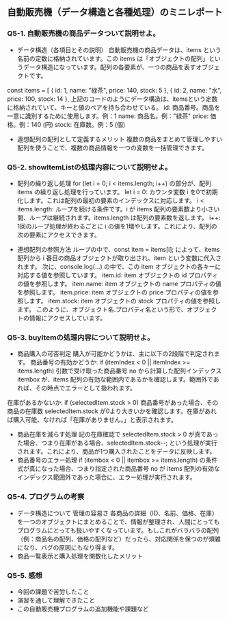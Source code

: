## 自動販売機（データ構造と各種処理）のミニレポート
### Q5-1. 自動販売機の商品データついて説明せよ。
* データ構造（各項目とその説明）
自動販売機の商品データは、items という名前の定数に格納されています。この items は「オブジェクトの配列」というデータ構造になっています。配列の各要素が、一つの商品を表すオブジェクトです。

const items =  [
    { id: 1, name: "緑茶", price: 140, stock: 5 }, 
    { id: 2, name: "水", price: 100, stock: 14 },
上記のコードのようにデータ構造は、itemsという定数に格納されていて、キーと値のペアを持ち合わせている。
id: 商品番号。商品を一意に識別するために使用します。例：1
name: 商品名。例："緑茶"
price: 価格。例：140 (円)
stock: 在庫数。例：5 (個)
  
* 連想配列の配列として定義するメリット
複数の商品をまとめて管理しやすい
配列を使うことで、複数の商品情報を一つの変数を一括管理できます。

### Q5-2. showItemListの処理内容について説明せよ。
* 配列の繰り返し処理
for (let i = 0; i < items.length; i++) の部分が、配列 items の繰り返し処理を行っています。
let i = 0: カウンタ変数 i を0で初期化します。これは配列の最初の要素のインデックスに対応します。
i < items.length: ループを続ける条件です。i が items 配列の要素数より小さい間、ループは継続されます。items.length は配列の要素数を返します。
i++: 1回のループ処理が終わるごとに i の値を1増やします。これにより、配列の次の要素にアクセスできます。

* 連想配列の参照方法
ループの中で、const item = items[i]; によって、items 配列から i 番目の商品オブジェクトが取り出され、item という変数に代入されます。
次に、console.log(...) の中で、この item オブジェクトの各キーに対応する値を参照しています。
item.id: item オブジェクトの id プロパティの値を参照します。
item.name: item オブジェクトの name プロパティの値を参照します。
item.price: item オブジェクトの price プロパティの値を参照します。
item.stock: item オブジェクトの stock プロパティの値を参照します。
このように、オブジェクト名.プロパティ名という形で、オブジェクトの情報にアクセスしています。

### Q5-3. buyItemの処理内容について説明せよ。
* 商品購入の可否判定
購入が可能かどうかは、主に以下の2段階で判定されます。
商品番号の有効かどうか: if (itemIndex < 0 || itemIndex >= items.length)
引数で受け取った商品番号 no から計算した配列インデックス itembox が、items 配列の有効な範囲内であるかを確認します。範囲外であれば、その時点でエラーとして扱われます。

在庫があるかないか: if (selectedItem.stock > 0)
商品番号があった場合、その商品の在庫数 selectedItem.stock が0より大きいかを確認します。在庫があれば購入可能、なければ「在庫がありません。」と表示されます。

* 商品在庫を減らす処理
記の在庫確認で selectedItem.stock > 0 が真であった場合、つまり在庫がある場合、selectedItem.stock--; という処理が実行されます。これにより、商品が1つ購入されたことをデータに反映します。  
* 商品番号のエラー処理
 if (itembox < 0 || itembox >= items.length) の条件式が真になった場合、つまり指定された商品番号 no が items 配列の有効なインデックス範囲外であった場合に、エラー処理が実行されます。

### Q5-4. プログラムの考察
* データ構造について
  管理の容易さ
 各商品の詳細（ID、名前、価格、在庫）を一つのオブジェクトにまとめることで、情報が整理され、人間にとってもプログラムにとっても扱いやすくなっています。もしこれがバラバラの配列（例：商品名の配列、価格の配列など）だったら、対応関係を保つのが煩雑になり、バグの原因にもなり得ます。
* 商品一覧表示と購入処理を関数化したメリット
### Q5-5. 感想
* 今回の課題で苦労したこと
* 演習を通して理解できたこと
* この自動販売機プログラムの追加機能や課題など
